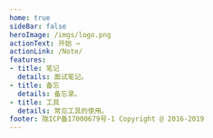 ```yaml
---
home: true
sideBar: false
heroImage: /imgs/logo.png
actionText: 开始 →
actionLink: /Note/
features:
- title: 笔记
  details: 面试笔记。
- title: 备忘
  details: 备忘录。
- title: 工具
  details: 常见工具的使用。
footer: 陇ICP备17000679号-1 Copyright @ 2016-2019
---
```

